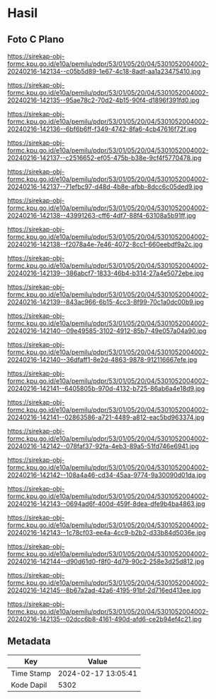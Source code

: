 # Hasil

## Foto C Plano

https://sirekap-obj-formc.kpu.go.id/e10a/pemilu/pdpr/53/01/05/20/04/5301052004002-20240216-142134--c05b5d89-1e67-4c18-8adf-aa1a23475410.jpg

https://sirekap-obj-formc.kpu.go.id/e10a/pemilu/pdpr/53/01/05/20/04/5301052004002-20240216-142135--95ae78c2-70d2-4b15-90f4-d1896f391fd0.jpg

https://sirekap-obj-formc.kpu.go.id/e10a/pemilu/pdpr/53/01/05/20/04/5301052004002-20240216-142136--6bf6b6ff-f349-4742-8fa6-4cb47616f72f.jpg

https://sirekap-obj-formc.kpu.go.id/e10a/pemilu/pdpr/53/01/05/20/04/5301052004002-20240216-142137--c2516652-ef05-475b-b38e-9cf4f5770478.jpg

https://sirekap-obj-formc.kpu.go.id/e10a/pemilu/pdpr/53/01/05/20/04/5301052004002-20240216-142137--71efbc97-d48d-4b8e-afbb-8dcc6c05ded9.jpg

https://sirekap-obj-formc.kpu.go.id/e10a/pemilu/pdpr/53/01/05/20/04/5301052004002-20240216-142138--43991263-cff6-4df7-88f4-63108a5b91ff.jpg

https://sirekap-obj-formc.kpu.go.id/e10a/pemilu/pdpr/53/01/05/20/04/5301052004002-20240216-142138--f2078a4e-7e46-4072-8cc1-660eebdf9a2c.jpg

https://sirekap-obj-formc.kpu.go.id/e10a/pemilu/pdpr/53/01/05/20/04/5301052004002-20240216-142139--386abcf7-1833-46b4-b314-27a4e5072ebe.jpg

https://sirekap-obj-formc.kpu.go.id/e10a/pemilu/pdpr/53/01/05/20/04/5301052004002-20240216-142139--843ac966-6b15-4cc3-8f99-70c1a0dc00b9.jpg

https://sirekap-obj-formc.kpu.go.id/e10a/pemilu/pdpr/53/01/05/20/04/5301052004002-20240216-142140--09e49585-3102-4912-85b7-49e057a04a90.jpg

https://sirekap-obj-formc.kpu.go.id/e10a/pemilu/pdpr/53/01/05/20/04/5301052004002-20240216-142140--36dfaff1-8e2d-4863-9878-912116667efe.jpg

https://sirekap-obj-formc.kpu.go.id/e10a/pemilu/pdpr/53/01/05/20/04/5301052004002-20240216-142141--6405805b-970d-4132-b725-86ab6a4e18d9.jpg

https://sirekap-obj-formc.kpu.go.id/e10a/pemilu/pdpr/53/01/05/20/04/5301052004002-20240216-142141--02863586-a721-4489-a812-eac5bd963374.jpg

https://sirekap-obj-formc.kpu.go.id/e10a/pemilu/pdpr/53/01/05/20/04/5301052004002-20240216-142142--078faf37-92fa-4eb3-89a5-51fd746e6941.jpg

https://sirekap-obj-formc.kpu.go.id/e10a/pemilu/pdpr/53/01/05/20/04/5301052004002-20240216-142142--108a4a46-cd34-45aa-9774-9a30090d01da.jpg

https://sirekap-obj-formc.kpu.go.id/e10a/pemilu/pdpr/53/01/05/20/04/5301052004002-20240216-142143--0694ad6f-400d-459f-8dea-dfe9b4ba4863.jpg

https://sirekap-obj-formc.kpu.go.id/e10a/pemilu/pdpr/53/01/05/20/04/5301052004002-20240216-142143--1c78cf03-ee4a-4cc9-b2b2-d33b84d5036e.jpg

https://sirekap-obj-formc.kpu.go.id/e10a/pemilu/pdpr/53/01/05/20/04/5301052004002-20240216-142144--d90d61d0-f8f0-4d79-90c2-258e3d25d812.jpg

https://sirekap-obj-formc.kpu.go.id/e10a/pemilu/pdpr/53/01/05/20/04/5301052004002-20240216-142145--8b67a2ad-42a6-4195-91bf-2d716ed413ee.jpg

https://sirekap-obj-formc.kpu.go.id/e10a/pemilu/pdpr/53/01/05/20/04/5301052004002-20240216-142135--02dcc6b8-4161-490d-afd6-ce2b94ef4c21.jpg


## Metadata

| Key        | Value               |
| ---------- | ------------------- |
| Time Stamp | 2024-02-17 13:05:41 |
| Kode Dapil | 5302                |



